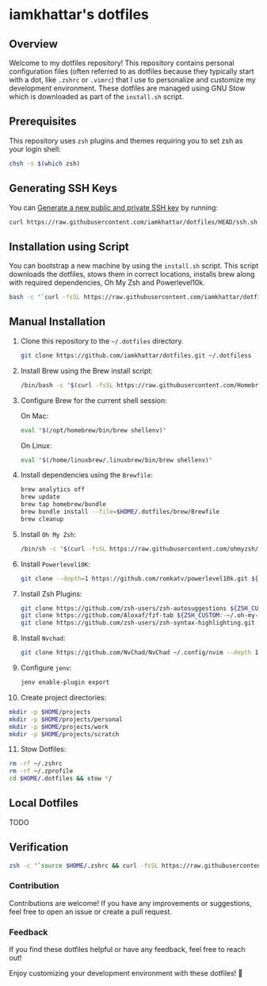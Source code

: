 # iamkhattar's dotfiles

## Overview

Welcome to my dotfiles repository! This repository contains personal configuration files (often referred to as dotfiles
because they typically start with a dot, like `.zshrc` or `.vimrc`) that I use to personalize and customize my development
environment. These dotfiles are managed using GNU Stow which is downloaded as part of the `install.sh` script.

## Prerequisites

This repository uses `zsh` plugins and themes requiring you to set zsh as your login shell:

```bash
chsh -s $(which zsh)
```

## Generating SSH Keys

You can [Generate a new public and private SSH key](https://docs.github.com/en/github/authenticating-to-github/generating-a-new-ssh-key-and-adding-it-to-the-ssh-agent) by running:

```bash
curl https://raw.githubusercontent.com/iamkhattar/dotfiles/HEAD/ssh.sh | sh -s "<your-email-address>"
```

## Installation using Script

You can bootstrap a new machine by using the `install.sh` script. This script downloads the dotfiles, stows them in correct
locations, installs brew along with required dependencies, Oh My Zsh and Powerlevel10k.

```bash
bash -c "`curl -fsSL https://raw.githubusercontent.com/iamkhattar/dotfiles/main/install.sh`"
```

## Manual Installation

1. Clone this repository to the `~/.dotfiles` directory.

    ```bash
    git clone https://github.com/iamkhattar/dotfiles.git ~/.dotfiless
    ```

2. Install Brew using the Brew install script:

   ```bash
   /bin/bash -c "$(curl -fsSL https://raw.githubusercontent.com/Homebrew/install/HEAD/install.sh)"
   ```
   
3. Configure Brew for the current shell session:

   On Mac:
   
   ```bash
   eval "$(/opt/homebrew/bin/brew shellenv)"
   ```
   
   On Linux:
   
   ```bash
   eval "$(/home/linuxbrew/.linuxbrew/bin/brew shellenv)"
   ```

4. Install dependencies using the `Brewfile`:

   ```bash
   brew analytics off
   brew update
   brew tap homebrew/bundle
   brew bundle install --file=$HOME/.dotfiles/brew/Brewfile
   brew cleanup
   ```

5. Install `Oh My Zsh`:

   ```bash
   /bin/sh -c "$(curl -fsSL https://raw.githubusercontent.com/ohmyzsh/ohmyzsh/master/tools/install.sh)" "" --unattended
   ```
   
6. Install `Powerlevel10K`:

   ```bash
   git clone --depth=1 https://github.com/romkatv/powerlevel10k.git ${ZSH_CUSTOM:-$HOME/.oh-my-zsh/custom}/themes/powerlevel10k
   ```
   
7. Install Zsh Plugins:

   ```bash
   git clone https://github.com/zsh-users/zsh-autosuggestions ${ZSH_CUSTOM:-~/.oh-my-zsh/custom}/plugins/zsh-autosuggestions
   git clone https://github.com/Aloxaf/fzf-tab ${ZSH_CUSTOM:-~/.oh-my-zsh/custom}/plugins/fzf-tab
   git clone https://github.com/zsh-users/zsh-syntax-highlighting.git ${ZSH_CUSTOM:-~/.oh-my-zsh/custom}/plugins/zsh-syntax-highlighting
   ```

8. Install `Nvchad`:

   ```bash
   git clone https://github.com/NvChad/NvChad ~/.config/nvim --depth 1
   ```
   
9. Configure `jenv`:

   ```bash
   jenv enable-plugin export
   ```
   
10. Create project directories:

   ```bash
   mkdir -p $HOME/projects
   mkdir -p $HOME/projects/personal
   mkdir -p $HOME/projects/work
   mkdir -p $HOME/projects/scratch
   ```
   
11. Stow Dotfiles:

   ```bash
   rm -rf ~/.zshrc
   rm -rf ~/.zprofile
   cd $HOME/.dotfiles && stow */
   ```
   
## Local Dotfiles

TODO

## Verification

```bash
zsh -c "`source $HOME/.zshrc && curl -fsSL https://raw.githubusercontent.com/iamkhattar/dotfiles/main/verify.zsh`"
```

### Contribution

Contributions are welcome! If you have any improvements or suggestions, feel free to open an issue or create a pull request.

### Feedback

If you find these dotfiles helpful or have any feedback, feel free to reach out!

Enjoy customizing your development environment with these dotfiles! 🚀
